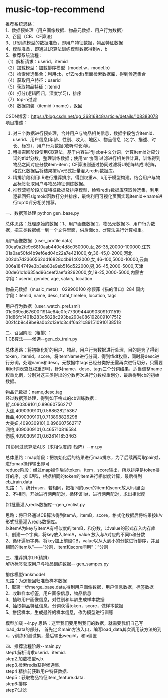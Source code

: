 # music-top-recommend 
推荐系统思路：  
1、数据预处理（用户画像数据、物品元数据、用户行为数据）   
2、召回（CB、CF算法）    
3、LR训练模型的数据准备，即用户特征数据，物品特征数据  
4、模型准备，即通过LR算法训练模型数据得到w，b   
5、推荐系统流程：  
（1）解析请求：userid，itemid  
（2）加载模型：加载排序模型（model.w，model.b）  
（3）检索候选集合：利用cb，cf去redis里面检索数据库，得到候选集合  
（4）获取用户特征：userid  
（5）获取物品特征：itemid  
（6）打分(逻辑回归，深度学习)，排序  
（7）top-n过滤  
（8）数据包装（itemid->name），返回  

CSDN博客：https://blog.csdn.net/qq_36816848/article/details/108383078
项目描述：
1.	对三个数据进行预处理，合并用户与物品相关信息，数据字段包含itemid、userid、用户信息(年龄、性别、收入、地区)、物品信息（名字、描述、时长、标签）、用户行为数据(收听时长)等。 
2.	粗排召回阶段使用CB算法，基于内容进行jieba中文分词，计算itemid对应分词的tfidf分数，整理训练数据；使用mr 协同 
过滤进行相关性计算，训练得到物品之间对应分数item-item；CF算法则通过协同过滤将UI矩阵转成II矩阵，格式化数据后将结果按k/v形式批量灌入redis数据库。 
3.	精排阶段利用LR进行推荐排序，得到权重w、b用于模型构建。结合用户与物品标签获取用户与物品特征训练数据。 
4.	推荐流程阶段加载特征数据及排序模型，检索redis数据库获取候选集，利用逻辑回归sigmoid函数打分并排序，最终利用可视化页面实现itemid->name进行top10评分相关推荐。 

一、数据预处理  python gen_base.py

总体思路：处理原始的数据：1、用户画像数据 2、物品元数据 3、用户行为数据，把三类数据统一到一个文件里面，供后面cb、cf算法进行计算权重。 
 
用户画像数据（user_profile.data）  
00ea9a2fe9c6810aab440c4d8c050000,女,26-35,20000-100000,江苏  
01a0ae50fd4b9ef6ed04c22a7e421000,女,36-45,0-2000,河北  
002db7d2360562dd16828c4b91402000,女,46-100,5000-10000,云南  
006a184749e3b3eb83e9eb516d522000,男,36-45,2000-5000,天津  
00de61c1d635ad964eef2aefa8292000,女,19-25,2000-5000,内蒙古  
字段：userid, gender, age, salary, location  

物品元数据（music_meta） 
029900100  徐颢菲《猫的借口》284 国内  
字段：itemid, name, desc, total_timelen, location, tags  

用户行为数据（user_watch_pref.sml）  
01e069ed67600f1914e64c0fe773094440903091011519  
01d86fc1401b283d5828c293be290e0861928091017512  
002f4b9c49be9a0b2c13e1c3c4f6a21c891510910138518  


二、召回阶段（粗排）：    
1.CB算法——候选--gen_cb_train.py    

总体思路：将初始化好的用户，物品，用户行为数据进行处理，目的是为了得到token，itemid，score，将itemName进行分词，得到tfidf权重，同时将desc进行分词，处理name和desc，元数据中tags已经分类好无需再次进行切分，只需要用idf词表查处权重即可，针对name、desc、tags三个分词结果，适当调整name权重比例，分别对这三类得出的分数再次进行分数权重划分，最后得到cb的初始数据。

物品元数据：name,desc,tag    
经过数据预处理，得到如下格式的cb训练数据：    
哲,4090309101,0.896607562717    
大连,4090309101,0.568628215367    
舞曲,4090309101,0.713898826298    
大美妞,4090309101,0.896607562717    
网络,4090309101,0.465710816584    
伤感,4090309101,0.628141853463    

(1)协同过滤算法ALS（求相似度的II矩阵）--mr.py     

总体思路：map阶段：把初始化后的结果进行map排序，为了后续两两取pair对，进行map操作输出即可     
         reduce阶段：经过map操作后以token，item，score输出，所以排序是token排好的序，求II矩阵，根据相同的token的item进行相似度计算，最后得到cb_train.data   
    思路： 
        1、统计user，若相同，把相同的user的item和score放入list里面   
        2、不相同，开始进行两两配对，循环该list，进行两两配对，求出相似度   

(2)批量灌入redis数据库--gen_reclist.py     

思路：将已经通过CB算法得到itemA，itemB，score，格式化数据后将结果按k/v形式批量灌入redis数据库。     
    以itemA为key与itemA有相似度的itemB，和分数，以value的形式存入内存库     
        1、创建一个字典，将key放入itemA，value 放入与A对应的不同b和分数     
        2、循环遍历字典，将key加上前缀CB，value以从大到小的分数进行排序，并且相同的item以“——”分割，item和score间用“：”分割    


三、推荐排序LR(精排)   
解析标签获取用户与物品训练数据-- gen_sampes.py     

排序模型rankmodel    
思路：为逻辑回归准备样本数据  
      1、取第一步merge_base.data,得到用户画像数据，用户信息数据，标签数据   
      2、收取样本标签，用户画像信息，物品信息   
      3、抽取用户画像信息，对性别和年龄生成样本数据   
      4、抽取物品特征信息，分词获得token，score，做样本数据   
      5、拼接样本，生成最终的样本信息，作为模型进行训练   

模型加载 --lr.py 
思路：这里我们要用到我们的数据，就需要我们自己写load_data的部分， 首先定义main方法入口，编写load_data其次调用该方法的到x，y训练和测试集，最后输出wegiht，和b偏置 

四、推荐流程阶段--main.py   
step1.解析请求userid、itemid.   
step2.加载模型w,b.   
step3.检索redis获得候选集.    
step4 精排前获取用户特征数据.   
step5：获取物品特征item_feature.data.   
step6:排序   
step7:过滤   
